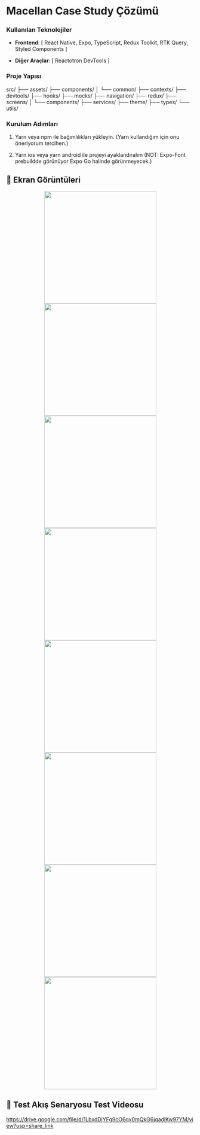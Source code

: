 # Macellan Case Study Çözümü

### Kullanılan Teknolojiler

- **Frontend**: [
  React Native,
  Expo,
  TypeScript,
  Redux Toolkit,
  RTK Query,
  Styled Components
  ]

- **Diğer Araçlar**: [
  Reactotron DevTools
  ]

### Proje Yapısı

src/
├── assets/
├── components/
│ └── common/
├── contexts/
├── devtools/
├── hooks/
├── mocks/
├── navigation/
├── redux/
├── screens/
│ └── components/
├── services/
├── theme/
├── types/
└── utils/

### Kurulum Adımları

1. Yarn veya npm ile bağımlılıkları yükleyin. (Yarn kullandığım için onu öneriyorum tercihen.)

2. Yarn ios veya yarn android ile projeyi ayaklandıralım (NOT: Expo-Font prebuildde görünüyor Expo Go halinde görünmeyecek.)

## 📸 Ekran Görüntüleri

<div align="center">
   <img src="./screenshots/Login.png" width="300" />
   <img src="./screenshots/Register.png" width="300" />
   <img src="./screenshots/Home.png" width="300" />
   <img src="./screenshots/QRScanner.png" width="300" />
   <img src="./screenshots/UploadBalance.png" width="300" />
   <img src="./screenshots/EnteredReferenceCode.png" width="300" />
   <img src="./screenshots/ApproveDisabledSwith.png" width="300" />
   <img src="./screenshots/ApproveEnabledSwitch.png" width="300" />
</div>

## 📸 Test Akış Senaryosu Test Videosu

https://drive.google.com/file/d/1LbxdDjYFg9cO6qx0mQkG6jqadlKw97YM/view?usp=share_link
